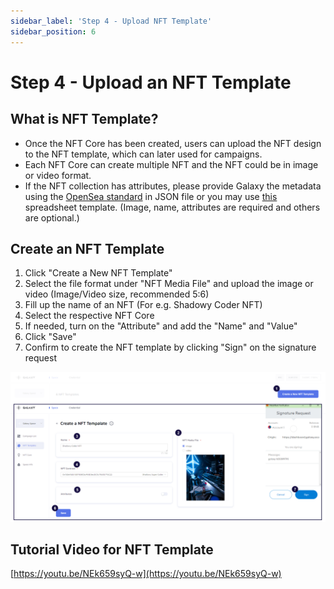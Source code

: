```yaml
---
sidebar_label: 'Step 4 - Upload NFT Template'
sidebar_position: 6
---
```


# Step 4 - Upload an NFT Template

## What is NFT Template?

- Once the NFT Core has been created, users can upload the NFT design to the NFT template, which can later used for campaigns.
- Each NFT Core can create multiple NFT and the NFT could be in image or video format.
- If the NFT collection has attributes, please provide Galaxy the metadata using the [OpenSea standard](https://docs.opensea.io/docs/metadata-standards) in JSON file or you may use [this](https://docs.google.com/spreadsheets/d/1r-yoW7AWHHJgU-byVyYR78W68SXVF6DQ/edit#gid=1378905338) spreadsheet template. (Image, name, attributes are required and others are optional.)

## Create an NFT Template

1. Click "Create a New NFT Template"
2. Select the file format under "NFT Media File" and upload the image or video
(Image/Video size, recommended 5:6)
3. Fill up the name of an NFT (For e.g. Shadowy Coder NFT)
4. Select the respective NFT Core
5. If needed, turn on the "Attribute" and add the "Name" and "Value"
6. Click "Save"
7. Confirm to create the NFT template by clicking "Sign" on the signature request

![NFTTemplate.png](assets/NFTTemplate.png)

## Tutorial Video for NFT Template

[https://youtu.be/NEk659syQ-w](https://youtu.be/NEk659syQ-w)
